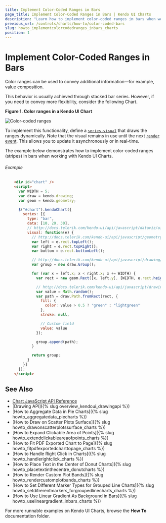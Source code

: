 ```yaml
---
title: Implement Color-Coded Ranges in Bars
page_title: Implement Color-Coded Ranges in Bars | Kendo UI Charts
description: "Learn how to implement color-coded ranges in bars when working with the Kendo UI Charts."
previous_url: /controls/charts/how-to/color-coded-bars
slug: howto_implementcolorcodedranges_inbars_charts
position: 1
---
```


# Implement Color-Coded Ranges in Bars

Color ranges can be used to convey additional information&mdash;for example, value composition.

This behavior is usually achieved through stacked bar series. However, if you need to convey more flexibility, consider the following Chart.

**Figure 1. Color ranges in a Kendo UI Chart**

![Color-coded ranges](/controls/charts/how-to/images/color-coded-bars.png)

To implement this functionality, define a [`series.visual`](/api/javascript/dataviz/ui/chart#configuration-series.visual) that draws the ranges dynamically. Note that the visual remains in use until the next [`render` event](/api/javascript/dataviz/ui/chart#events-render). This allows you to update it asynchronously or in real-time.

The example below demonstrates how to implement color-coded ranges (stripes) in bars when working with Kendo UI Charts.

###### Example

```html
    <div id="chart" />
    <script>
      var WIDTH = 5;
      var draw = kendo.drawing;
      var geom = kendo.geometry;

      $("#chart").kendoChart({
        series: [{
          type: "bar",
          data: [10, 20, 30],
          // http://docs.telerik.com/kendo-ui/api/javascript/dataviz/ui/chart#configuration-series.visual
          visual: function(e) {
            // http://docs.telerik.com/kendo-ui/api/javascript/geometry/rect
            var left = e.rect.topLeft();
            var right = e.rect.topRight();
            var bottom = e.rect.bottomLeft();

            // http://docs.telerik.com/kendo-ui/api/javascript/drawing/group
            var group = new draw.Group();

            for (var x = left.x; x < right.x; x += WIDTH) {
              var rect = new geom.Rect([x, left.y], [WIDTH, e.rect.height()])

              // http://docs.telerik.com/kendo-ui/api/javascript/drawing/path
              var value = Math.random();
              var path = draw.Path.fromRect(rect, {
                fill: {
                  color: value > 0.5 ? "green" : "lightgreen"
                },
                stroke: null,

                // Custom field
                value: value
              });

              group.append(path);
            }

            return group;
          }
        }]
      });
    </script>
```

## See Also

* [Chart JavaScript API Reference](/api/javascript/dataviz/ui/chart)
* [Drawing API]({% slug overview_kendoui_drawingapi %})
* [How to Aggregate Data in Pie Charts]({% slug howto_aggregatedata_piecharts %})
* [How to Draw on Scatter Plots Surface]({% slug howto_drawonscatterplotssurface_charts %})
* [How to Expand Clickable Area of Points]({% slug howto_extendclickableareaofpoints_charts %})
* [How to Fit PDF Exported Chart to Page]({% slug howto_fitpdfexportedcharttopage_charts %})
* [How to Handle Right Click in Charts]({% slug howto_handlerightclick_charts %})
* [How to Place Text in the Center of Donut Charts]({% slug howto_placetextinthecentre_donutcharts %})
* [How to Render Custom Plot Bands]({% slug howto_rendercustomplotbands_charts %})
* [How to Set Different Marker Types for Grouped Line Charts]({% slug howto_setdifrerentmarkers_forgroupedlinecharts_charts %})
* [How to Use Linear Gradient As Background in Bars]({% slug howto_uselineargradient_inbars_charts %})

For more runnable examples on Kendo UI Charts, browse the **How To** documentation folder.
